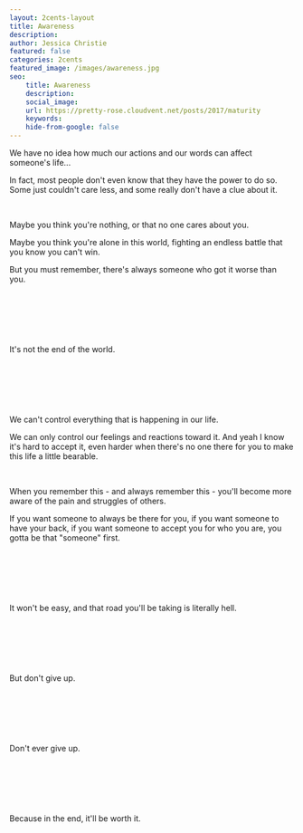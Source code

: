 ```yaml
---
layout: 2cents-layout
title: Awareness
description: 
author: Jessica Christie
featured: false
categories: 2cents
featured_image: /images/awareness.jpg
seo: 
    title: Awareness
    description: 
    social_image: 
    url: https://pretty-rose.cloudvent.net/posts/2017/maturity
    keywords: 
    hide-from-google: false
---
```

We have no idea how much our actions and our words can affect someone's life...

In fact, most people don't even know that they have the power to do so. Some just couldn't care less, and some really don't have a clue about it.

&nbsp;

Maybe you think you're nothing, or that no one cares about you.

Maybe you think you're alone in this world, fighting an endless battle that you know you can't win.

But you must remember, there's always someone who got it worse than you.

&nbsp;

&nbsp;

&nbsp;

It's not the end of the world.

&nbsp;

&nbsp;

&nbsp;

We can't control everything that is happening in our life.

We can only control our feelings and reactions toward it. And yeah I know it's hard to accept it, even harder when there's no one there for you to make this life a little bearable.

&nbsp;

When you remember this - and always remember this - you'll become more aware of the pain and struggles of others.

If you want someone to always be there for you, if you want someone to have your back, if you want someone to accept you for who you are, you gotta be that "someone" first.

&nbsp;

&nbsp;

&nbsp;

It won't be easy, and that road you'll be taking is literally hell.

&nbsp;

&nbsp;

&nbsp;

But don't give up.

&nbsp;

&nbsp;

&nbsp;

Don't ever give up.

&nbsp;

&nbsp;

&nbsp;

Because in the end, it'll be worth it.

&nbsp;

&nbsp;

&nbsp;
